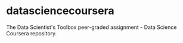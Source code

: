 # datasciencecoursera
The Data Scientist's Toolbox peer-graded assignment - Data Science Coursera repository.
